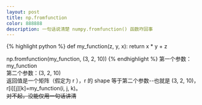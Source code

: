 ```yaml
---
layout: post
title: np.fromfunction
color: 888888
description: 一句话说清楚 numpy.fromfunction() 函数咋回事
---
```


{% highlight python %}
def my_function(z, y, x):
    return x * y + z

np.fromfunction(my_function, (3, 2, 10))
{% endhighlight %}
第一个参数：my_function  
第二个参数：(3, 2, 10)  
返回值是一个矩阵（假定为 r ），r 的 shape 等于第二个参数--也就是 (3, 2, 10)，r[i][j][k]=my_function(i, j, k)。  
<del>对不起，没能仅用一句话讲清</del>  